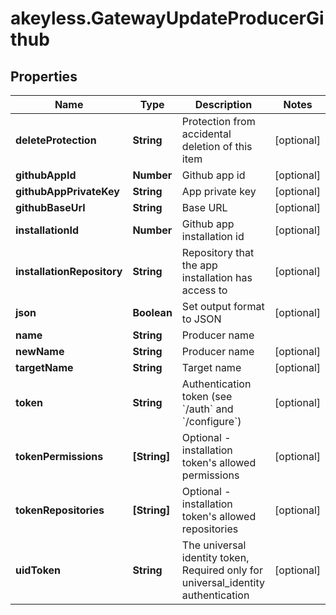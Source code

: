 # akeyless.GatewayUpdateProducerGithub

## Properties

Name | Type | Description | Notes
------------ | ------------- | ------------- | -------------
**deleteProtection** | **String** | Protection from accidental deletion of this item | [optional] 
**githubAppId** | **Number** | Github app id | [optional] 
**githubAppPrivateKey** | **String** | App private key | [optional] 
**githubBaseUrl** | **String** | Base URL | [optional] 
**installationId** | **Number** | Github app installation id | [optional] 
**installationRepository** | **String** | Repository that the app installation has access to | [optional] 
**json** | **Boolean** | Set output format to JSON | [optional] 
**name** | **String** | Producer name | 
**newName** | **String** | Producer name | [optional] 
**targetName** | **String** | Target name | [optional] 
**token** | **String** | Authentication token (see &#x60;/auth&#x60; and &#x60;/configure&#x60;) | [optional] 
**tokenPermissions** | **[String]** | Optional - installation token&#39;s allowed permissions | [optional] 
**tokenRepositories** | **[String]** | Optional - installation token&#39;s allowed repositories | [optional] 
**uidToken** | **String** | The universal identity token, Required only for universal_identity authentication | [optional] 



